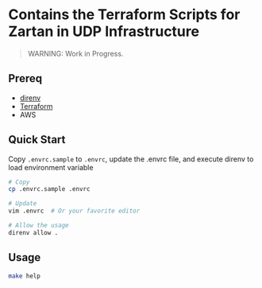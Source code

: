 # Contains the Terraform Scripts for Zartan in UDP Infrastructure

> WARNING: Work in Progress.

## Prereq

* [direnv](https://direnv.net/)
* [Terraform](https://www.terraform.io/docs/index.html)
* AWS

## Quick Start

Copy `.envrc.sample` to `.envrc`, update the .envrc file, and execute direnv to load environment variable

```bash
# Copy
cp .envrc.sample .envrc

# Update
vim .envrc  # Or your favorite editor

# Allow the usage
direnv allow .
```

## Usage

```bash
make help
```
